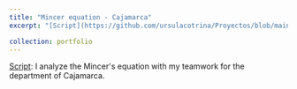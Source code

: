 ```yaml
---
title: "Mincer equation - Cajamarca"
excerpt: "[Script](https://github.com/ursulacotrina/Proyectos/blob/main/Mincer_ENAHO_2019.ipynb): I analyze the Mincer's equation with my teamwork for the department of Cajamarca."

collection: portfolio
---
```


[Script](https://github.com/ursulacotrina/Proyectos/blob/main/Mincer_ENAHO_2019.ipynb): I analyze the Mincer's equation with my teamwork for the department of Cajamarca.